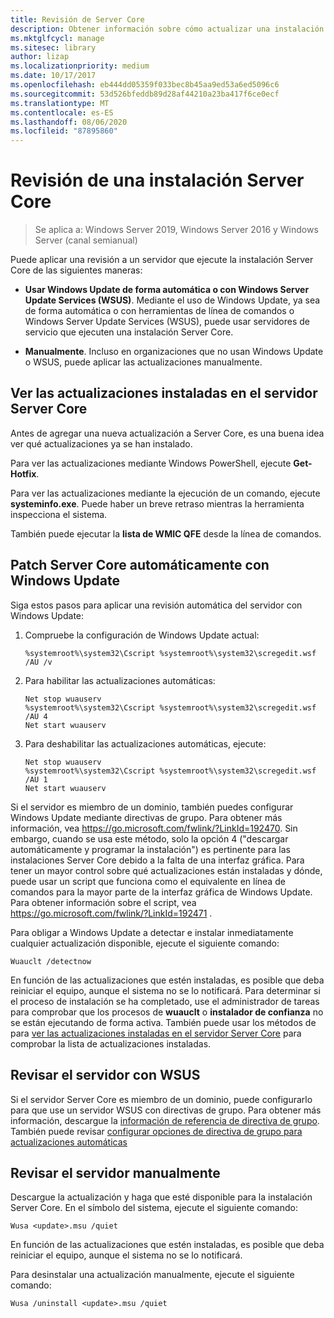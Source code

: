```yaml
---
title: Revisión de Server Core
description: Obtener información sobre cómo actualizar una instalación Server Core de Windows Server
ms.mktglfcycl: manage
ms.sitesec: library
author: lizap
ms.localizationpriority: medium
ms.date: 10/17/2017
ms.openlocfilehash: eb444dd05359f033bec8b45aa9ed53a6ed5096c6
ms.sourcegitcommit: 53d526bfeddb89d28af44210a23ba417f6ce0ecf
ms.translationtype: MT
ms.contentlocale: es-ES
ms.lasthandoff: 08/06/2020
ms.locfileid: "87895860"
---
```

# <a name="patch-a-server-core-installation"></a>Revisión de una instalación Server Core

> Se aplica a: Windows Server 2019, Windows Server 2016 y Windows Server (canal semianual)

Puede aplicar una revisión a un servidor que ejecute la instalación Server Core de las siguientes maneras:

- **Usar Windows Update de forma automática o con Windows Server Update Services (WSUS)**. Mediante el uso de Windows Update, ya sea de forma automática o con herramientas de línea de comandos o Windows Server Update Services (WSUS), puede usar servidores de servicio que ejecuten una instalación Server Core.

- **Manualmente**. Incluso en organizaciones que no usan Windows Update o WSUS, puede aplicar las actualizaciones manualmente.

## <a name="view-the-updates-installed-on-your-server-core-server"></a>Ver las actualizaciones instaladas en el servidor Server Core
Antes de agregar una nueva actualización a Server Core, es una buena idea ver qué actualizaciones ya se han instalado.

Para ver las actualizaciones mediante Windows PowerShell, ejecute **Get-Hotfix**.

Para ver las actualizaciones mediante la ejecución de un comando, ejecute **systeminfo.exe**. Puede haber un breve retraso mientras la herramienta inspecciona el sistema.

También puede ejecutar la **lista de WMIC QFE** desde la línea de comandos.

## <a name="patch-server-core-automatically-with-windows-update"></a>Patch Server Core automáticamente con Windows Update

Siga estos pasos para aplicar una revisión automática del servidor con Windows Update:

1. Compruebe la configuración de Windows Update actual:
   ```
   %systemroot%\system32\Cscript %systemroot%\system32\scregedit.wsf /AU /v
   ```

2. Para habilitar las actualizaciones automáticas:

   ```
   Net stop wuauserv
   %systemroot%\system32\Cscript %systemroot%\system32\scregedit.wsf /AU 4
   Net start wuauserv
   ```

3. Para deshabilitar las actualizaciones automáticas, ejecute:

   ```
   Net stop wuauserv
   %systemroot%\system32\Cscript %systemroot%\system32\scregedit.wsf /AU 1
   Net start wuauserv
   ```

Si el servidor es miembro de un dominio, también puedes configurar Windows Update mediante directivas de grupo. Para obtener más información, vea https://go.microsoft.com/fwlink/?LinkId=192470. Sin embargo, cuando se usa este método, solo la opción 4 ("descargar automáticamente y programar la instalación") es pertinente para las instalaciones Server Core debido a la falta de una interfaz gráfica. Para tener un mayor control sobre qué actualizaciones están instaladas y dónde, puede usar un script que funciona como el equivalente en línea de comandos para la mayor parte de la interfaz gráfica de Windows Update. Para obtener información sobre el script, vea https://go.microsoft.com/fwlink/?LinkId=192471 .

Para obligar a Windows Update a detectar e instalar inmediatamente cualquier actualización disponible, ejecute el siguiente comando:

```
Wuauclt /detectnow
```

En función de las actualizaciones que estén instaladas, es posible que deba reiniciar el equipo, aunque el sistema no se lo notificará. Para determinar si el proceso de instalación se ha completado, use el administrador de tareas para comprobar que los procesos de **wuauclt** o **instalador de confianza** no se están ejecutando de forma activa. También puede usar los métodos de para [ver las actualizaciones instaladas en el servidor Server Core](#view-the-updates-installed-on-your-server-core-server) para comprobar la lista de actualizaciones instaladas.

## <a name="patch-the-server-with-wsus"></a>Revisar el servidor con WSUS

Si el servidor Server Core es miembro de un dominio, puede configurarlo para que use un servidor WSUS con directivas de grupo. Para obtener más información, descargue la [información de referencia de directiva de grupo](https://www.microsoft.com/download/details.aspx?id=25250). También puede revisar [configurar opciones de directiva de grupo para actualizaciones automáticas](../windows-server-update-services/deploy/4-configure-group-policy-settings-for-automatic-updates.md)

## <a name="patch-the-server-manually"></a>Revisar el servidor manualmente

Descargue la actualización y haga que esté disponible para la instalación Server Core.
En el símbolo del sistema, ejecute el siguiente comando:

```
Wusa <update>.msu /quiet
```

En función de las actualizaciones que estén instaladas, es posible que deba reiniciar el equipo, aunque el sistema no se lo notificará.

Para desinstalar una actualización manualmente, ejecute el siguiente comando:

```
Wusa /uninstall <update>.msu /quiet
```

